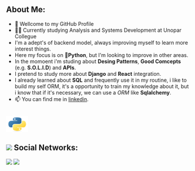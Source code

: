 
## About Me:
- 👋 Wellcome to my GitHub Profile
- :man_student: Currently studying Analysis and Systems Development at Unopar Collegue
- I'm a adept's of backend model, always improving myself to learn more interest things.
- Here my focus is on 🐍**Python**, but I'm looking to improve in other areas.
- In the momoent i'm studing about **Desing Patterns**, **Good Comcepts** (e.g. **S.O.L.I.D**) and **APIs**.
- I pretend to study more about **Django** and **React** integration.
- I already learned about **SQL** and frequently use it in my routine, i like to build my self ORM, it's a opportunity to train my knowledge about it, but i know that if it's necessary, we can use a *ORM* like **Sqlalchemy**.
- 📫 You can find me in [linkedin](https://www.linkedin.com/in/gilmar-jos%C3%A9-218635143/).

<!-- [![Top Linguagens](https://github-readme-stats.vercel.app/api/top-langs/?username=g42puts&layout=compact)](https://github.com/anuraghazra/github-readme-stats) -->
<div style="display: inline_block"><br>
  <img align="center" alt="Python" height="45" width="60" src="https://raw.githubusercontent.com/devicons/devicon/master/icons/python/python-original.svg">
  &nbsp;&nbsp;&nbsp;&nbsp;&nbsp;&nbsp;&nbsp;&nbsp;&nbsp;&nbsp;
</div>

## <img width="30" src="https://media.giphy.com/media/LnQjpWaON8nhr21vNW/giphy.gif"> Social Networks:
<div>
  <a href="mailto:gilmar.neo@gmail.com" target="_blank"><img src="https://img.shields.io/badge/Gmail-D14836?style=for-the-badge&logo=gmail&logoColor=white" target="_blank"></a>
  <a href="https://www.linkedin.com/in/gilmar-jose/" target="_blank"><img src="https://img.shields.io/badge/LinkedIn-0077B5?style=for-the-badge&logo=linkedin&logoColor=white" target="_blank"></a>
</div>
